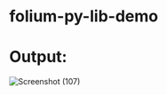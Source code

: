 # folium-py-lib-demo

# Output:
![Screenshot (107)](https://user-images.githubusercontent.com/24646213/168248671-807e04fa-9c8b-424f-998d-518ba9e66bae.png)
